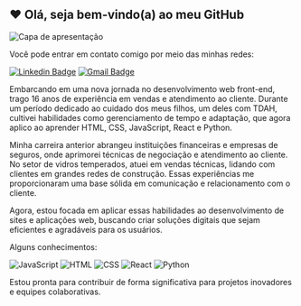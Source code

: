 ## ❤️ Olá, seja bem-vindo(a) ao meu GitHub

<img src="./capa.png" alt="Capa de apresentação">

Você pode entrar em contato comigo por meio das minhas redes:

[![Linkedin Badge](https://img.shields.io/badge/-Débora%20Nortes-F2F2F2?style=flat-square&logo=Linkedin&logoColor=2B3448&link=https://www.linkedin.com/in/deboranortes/)](https://www.linkedin.com/in/deboranortes/)
[![Gmail Badge](https://img.shields.io/badge/-deborasouto2@gmail.com-F2F2F2?style=flat-square&logo=Gmail&logoColor=2B3448&link=mailto:deborasouto2@gmail.com)](mailto:deborasouto2@gmail.com)

Embarcando em uma nova jornada no desenvolvimento web front-end, trago 16 anos de experiência em vendas e atendimento ao cliente. Durante um período dedicado ao cuidado dos meus filhos, um deles com TDAH, cultivei habilidades como gerenciamento de tempo e adaptação, que agora aplico ao aprender HTML, CSS, JavaScript, React e Python.

Minha carreira anterior abrangeu instituições financeiras e empresas de seguros, onde aprimorei técnicas de negociação e atendimento ao cliente. No setor de vidros temperados, atuei em vendas técnicas, lidando com clientes em grandes redes de construção. Essas experiências me proporcionaram uma base sólida em comunicação e relacionamento com o cliente.

Agora, estou focada em aplicar essas habilidades ao desenvolvimento de sites e aplicações web, buscando criar soluções digitais que sejam eficientes e agradáveis para os usuários.

Alguns conhecimentos:

![JavaScript](https://img.shields.io/badge/-JavaScript-F2F2F2?style=flat&logo=javascript)
![HTML](https://img.shields.io/badge/-HTML-F2F2F2?style=flat&logo=HTML5)
![CSS](https://img.shields.io/badge/-CSS-F2F2F2?style=flat&logo=CSS3&logoColor=1572B6)
![React](https://img.shields.io/badge/-React-F2F2F2?style=flat&logo=react)
![Python](https://img.shields.io/badge/-Python-F2F2F2?style=flat&logo=python)

Estou pronta para contribuir de forma significativa para projetos inovadores e equipes colaborativas.
